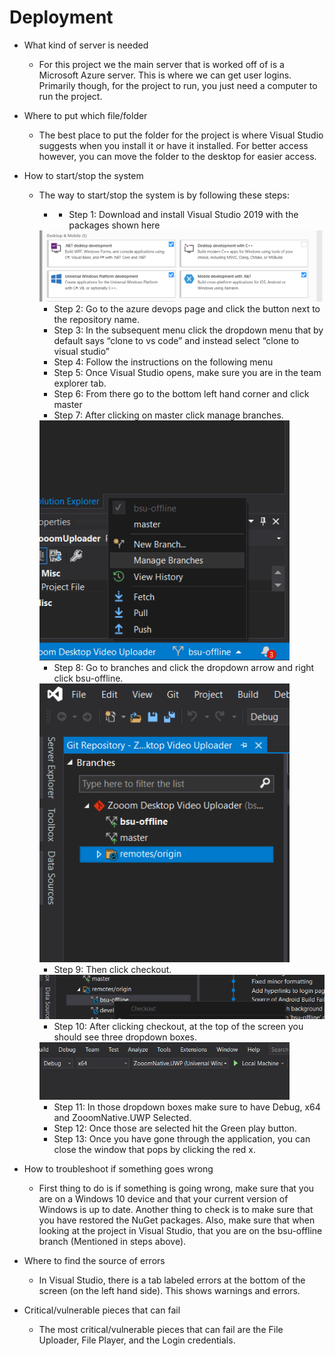 # Deployment 
* What kind of server is needed
  * For this project we the main server that is worked off of is a Microsoft Azure server. This is where we can get user logins. Primarily though, for the project to run, you just need a computer to run the project. 
* Where to put which file/folder
  * The best place to put the folder for the project is where Visual Studio suggests when you install it or have it installed. For better access however, you can move the folder to the desktop for easier access. 
* How to start/stop the system
  * The way to start/stop the system is by following these steps:
    * * Step 1: Download and install Visual Studio 2019 with the packages shown here
    <img src="https://github.com/Line98Dev/offline-video-editing/blob/master/Auxiliary%20Files/packages.png" width="720">
   
    * Step 2: Go to the azure devops page and click the button next to the repository name.
    * Step 3: In the subsequent menu  click the dropdown menu that by default says “clone to vs code” and instead select “clone to visual studio”
    * Step 4: Follow the instructions on the following menu
    * Step 5: Once Visual Studio opens, make sure you are in the team explorer tab. 
    * Step 6: From there go to the bottom left hand corner and click master    
    * Step 7: After clicking on master click manage branches.
    <img src="https://github.com/Line98Dev/offline-video-editing/blob/master/Auxiliary%20Files/ManageBranches.png" width="400">
    
    * Step 8: Go to branches and click the dropdown arrow  and right click bsu-offline. 
    <img src="https://github.com/Line98Dev/offline-video-editing/blob/master/Auxiliary%20Files/remotes.png" width="400">
    
    * Step 9: Then click checkout.
    <img src="https://github.com/Line98Dev/offline-video-editing/blob/master/Auxiliary%20Files/Checkout.png" width="720">
    
    * Step 10: After clicking checkout, at the top of the screen you should see three dropdown boxes.
    <img src="https://github.com/Line98Dev/offline-video-editing/blob/master/Auxiliary%20Files/UWPrun.png" width="400">
    
    * Step 11: In those dropdown boxes make sure to have Debug, x64 and ZooomNative.UWP Selected.   
    * Step 12: Once those are selected hit the Green play button. 
    * Step 13: Once you have gone through the application, you can close the window that pops by clicking the red x. 

* How to troubleshoot if something goes wrong
  * First thing to do is if something is going wrong, make sure that you are on a Windows 10 device and that your current version of Windows is up to date. Another thing to check is to make sure that you have restored the NuGet packages. Also, make sure that when looking at the project in Visual Studio, that you are on the bsu-offline branch (Mentioned in steps above).
* Where to find the source of errors
  * In Visual Studio, there is a tab labeled errors at  the bottom of the screen (on the left hand side). This shows warnings and errors. 
* Critical/vulnerable pieces that can fail
  * The most critical/vulnerable pieces that can fail are the File Uploader, File Player, and the Login credentials. 

